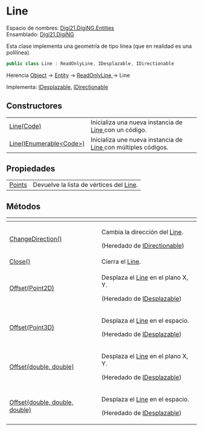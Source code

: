 # Line

Espacio de nombres: [Digi21.DigiNG.Entities](../../)  
Ensamblado: [Digi21.DigiNG](../../../)

Esta clase implementa una geometría de tipo línea \(que en realidad es una polilínea\).

```csharp
public class Line : ReadOnlyLine, IDesplazable, IDirectionable
```

Herencia [Object](https://docs.microsoft.com/en-us/dotnet/api/system.object?view=net-5.0) → [Entity](../entity/) → [ReadOnlyLine ](../readonlyline/)→ Line

Implementa: [IDesplazable](../../../digi21.math/interfaces/idesplazable/), [IDirectionable](../../interfaces/idirectionable/)

## Constructores

|  |  |
| :--- | :--- |
| [Line\(Code\)](constructores.md#line-code) | Inicializa una nueva instancia de [Line ](./)con un código. |
| [Line\(IEnumerable&lt;Code&gt;\)](constructores.md#line-ienumerable-less-than-code-greater-than) | Inicializa une nueva instancia de [Line ](./)con múltiples códigos. |

## Propiedades

|  |  |
| :--- | :--- |
| [Points](propiedades/points.md) | Devuelve la lista de vértices del [Line](./). |

## Métodos

<table>
  <thead>
    <tr>
      <th style="text-align:left"></th>
      <th style="text-align:left"></th>
    </tr>
  </thead>
  <tbody>
    <tr>
      <td style="text-align:left"><a href="../../interfaces/idirectionable/metodos/changedirection.md">ChangeDirection()</a>
      </td>
      <td style="text-align:left">
        <p>Cambia la direcci&#xF3;n del <a href="./">Line</a>.</p>
        <p>(Heredado de <a href="../../interfaces/idirectionable/">IDirectionable</a>)</p>
      </td>
    </tr>
    <tr>
      <td style="text-align:left"><a href="metodos/close.md">Close()</a>
      </td>
      <td style="text-align:left">Cierra el <a href="./">Line</a>.</td>
    </tr>
    <tr>
      <td style="text-align:left"><a href="../../../digi21.math/interfaces/idesplazable/metodos/offset.md#offset-point-2-d">Offset(Point2D)</a>
      </td>
      <td style="text-align:left">
        <p>Desplaza el <a href="./">Line</a> en el plano X, Y.</p>
        <p>(Heredado de <a href="../../../digi21.math/interfaces/idesplazable/">IDesplazable</a>)</p>
      </td>
    </tr>
    <tr>
      <td style="text-align:left"><a href="../../../digi21.math/interfaces/idesplazable/metodos/offset.md#offset-point-3-d">Offset(Point3D)</a>
      </td>
      <td style="text-align:left">
        <p>Desplaza el <a href="./">Line</a> en el espacio.</p>
        <p>(Heredado de <a href="../../../digi21.math/interfaces/idesplazable/">IDesplazable</a>)</p>
      </td>
    </tr>
    <tr>
      <td style="text-align:left"><a href="../../../digi21.math/interfaces/idesplazable/metodos/offset.md#offset-double-double">Offset(double, double)</a>
      </td>
      <td style="text-align:left">
        <p>Desplaza el <a href="./">Line</a> en el plano X, Y.</p>
        <p>(Heredado de <a href="../../../digi21.math/interfaces/idesplazable/">IDesplazable</a>)</p>
      </td>
    </tr>
    <tr>
      <td style="text-align:left"><a href="../../../digi21.math/interfaces/idesplazable/metodos/offset.md#offset-double-double-double">Offset(double, double, double)</a>
      </td>
      <td style="text-align:left">
        <p>Desplaza el <a href="./">Line</a> en el espacio.</p>
        <p>(Heredado de <a href="../../../digi21.math/interfaces/idesplazable/">IDesplazable</a>)</p>
      </td>
    </tr>
  </tbody>
</table>


